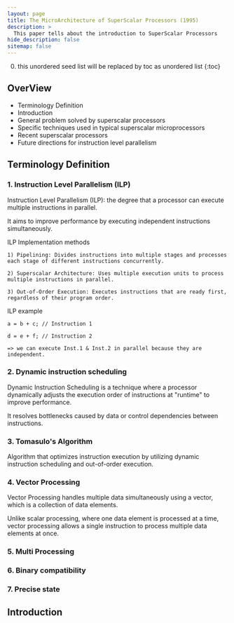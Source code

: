 ```yaml
---
layout: page
title: The MicroArchitecture of SuperScalar Processors (1995)
description: >
  This paper tells about the introduction to SuperScalar Processors
hide_description: false
sitemap: false
---
```


0. this unordered seed list will be replaced by toc as unordered list
{:toc}

## OverView
* Terminology Definition
* Introduction
* General problem solved by superscalar processors 
* Specific techniques used in typical superscalar microprocessors 
* Recent superscalar processors 
* Future directions for instruction level parallelism

## Terminology Definition
### 1. Instruction Level Parallelism (ILP)

  Instruction Level Parallelism (ILP): the degree that a processor can execute multiple instructions in parallel.

  It aims to improve performance by executing independent instructions simultaneously.

  ILP Implementation methods

    1) Pipelining: Divides instructions into multiple stages and processes each stage of different instructions concurrently.

    2) Superscalar Architecture: Uses multiple execution units to process multiple instructions in parallel.

    3) Out-of-Order Execution: Executes instructions that are ready first, regardless of their program order.
  
  ILP example

    a = b + c; // Instruction 1

    d = e + f; // Instruction 2

    => we can execute Inst.1 & Inst.2 in parallel because they are independent.

### 2. Dynamic instruction scheduling

  Dynamic Instruction Scheduling is a technique where a processor dynamically adjusts the execution order of instructions at "runtime" to improve performance.

  It resolves bottlenecks caused by data or control dependencies between instructions.

### 3. Tomasulo's Algorithm

  Algorithm that optimizes instruction execution by utilizing dynamic instruction scheduling and out-of-order execution.

### 4. Vector Processing

  Vector Processing handles multiple data simultaneously using a vector, which is a collection of data elements.

  Unlike scalar processing, where one data element is processed at a time, vector processing allows a single instruction to process multiple data elements at once.




### 5. Multi Processing

### 6. Binary compatibility

### 7. Precise state

## Introduction